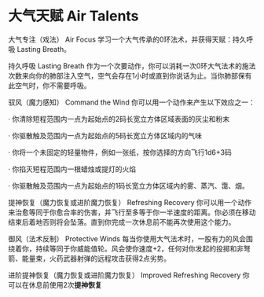 # 大气天赋 Air Talents

大气专注（戏法） Air Focus
学习一个大气传承的0环法术，并获得天赋：持久呼吸 Lasting Breath。

持久呼吸 Lasting Breath
作为一个次要动作，你可以消耗一次0环大气法术的施法次数来向你的肺部注入空气，空气会存在1小时或直到你说话为止。当你肺部保有此空气时，你不需要呼吸。

驭风（魔力感知） Command the Wind 你可以用一个动作来产生以下效应之一：

· 你清除短程范围内一点为起始点的2码长宽立方体区域表面的灰尘和粉末

· 你驱散触及范围内一点为起始点的5码长宽立方体区域内的气味

· 你将一个未固定的轻量物件，例如一张纸，按你选择的方向飞行1d6+3码

· 你掐灭短程范围内一根蜡烛或提灯的火焰

· 你驱散触及范围内一点为起始点的1码长宽立方体区域内的雾、蒸汽、霭、烟。

提神恢复（魔力恢复或进阶魔力恢复） Refreshing Recovery
你可以用一个动作来治愈等同于你愈合率的伤害，并飞行至多等于你一半速度的距离。你必须在移动结束后着地否则将会坠落。直到你完成一次休息前不能再次使用这个能力。

御风（法术反制） Protective Winds
每当你使用大气法术时，一股有力的风会围绕着你，持续等同于你威能值轮。风会使你速度+2，任何对你发起的投掷和非弩箭、能量束，火药武器射弹的远程攻击获得2点劣势。

进阶提神恢复（魔力恢复或进阶魔力恢复） Improved Refreshing Recovery
你可以在休息前使用2次**提神恢复**
